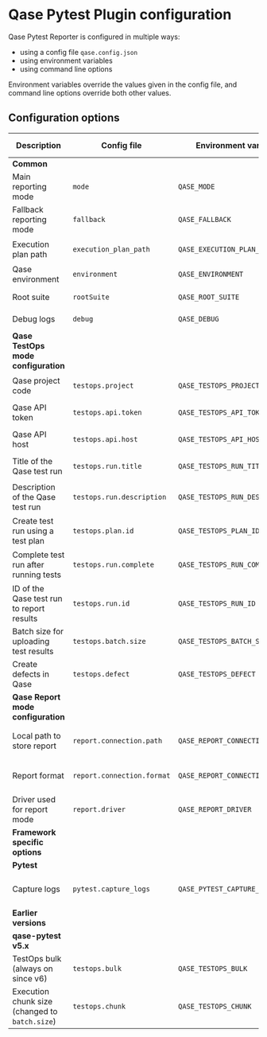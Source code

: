 # Qase Pytest Plugin configuration

Qase Pytest Reporter is configured in multiple ways:

- using a config file `qase.config.json`
- using environment variables
- using command line options

Environment variables override the values given in the config file,
and command line options override both other values.

## Configuration options

| Description                                    | Config file                | Environment variable            | CLI option                        | Default value                           | Required | Possible values            |
|------------------------------------------------|----------------------------|---------------------------------|-----------------------------------|-----------------------------------------|----------|----------------------------|
| **Common**                                     |
| Main reporting mode                            | `mode`                     | `QASE_MODE`                     | `--qase-mode`                     | `testops`                               | No       | `testops`, `report`, `off` |
| Fallback reporting mode                        | `fallback`                 | `QASE_FALLBACK`                 | `--qase-fallback`                 | `report`                                | No       | `testops`, `report`, `off` |
| Execution plan path                            | `execution_plan_path`      | `QASE_EXECUTION_PLAN_PATH`      | `--qase-execution-plan-path`      | `./build/qase-execution-plan.json`      | No       | Any string                 |
| Qase environment                               | `environment`              | `QASE_ENVIRONMENT`              | `--qase-environment`              | `local`                                 | No       | Any string                 |
| Root suite                                     | `rootSuite`                | `QASE_ROOT_SUITE`               | `--qase-root-suite`               |                                         | No       | Any string                 |
| Debug logs                                     | `debug`                    | `QASE_DEBUG`                    | `--qase-debug`                    | false                                   | No       | `true`, `false`            |
| **Qase TestOps mode configuration**            |
| Qase project code                              | `testops.project`          | `QASE_TESTOPS_PROJECT`          | `--qase-testops-project`          |                                         | Yes      | Any string                 |
| Qase API token                                 | `testops.api.token`        | `QASE_TESTOPS_API_TOKEN`        | `--qase-testops-api-token`        |                                         | Yes      | Any string                 |
| Qase API host                                  | `testops.api.host`         | `QASE_TESTOPS_API_HOST`         | `--qase-testops-api-host`         | `qase.io`                               | No       | Any string                 |
| Title of the Qase test run                     | `testops.run.title`        | `QASE_TESTOPS_RUN_TITLE`        | `--qase-testops-run-title`        | `Automated Run {current date and time}` | No       | Any string                 |
| Description of the Qase test run               | `testops.run.description`  | `QASE_TESTOPS_RUN_DESCRIPTION`  | `--qase-testops-run-description`  | None, leave empty                       | No       | Any string                 |
| Create test run using a test plan              | `testops.plan.id`          | `QASE_TESTOPS_PLAN_ID`          | `--qase-testops-plan-id`          | None, don't use plans for the test run  | No       | Any integer                |
| Complete test run after running tests          | `testops.run.complete`     | `QASE_TESTOPS_RUN_COMPLETE`     | `--qase-testops-run-complete`     | `True`                                  | No       | `true`, `false`            |
| ID of the Qase test run to report results      | `testops.run.id`           | `QASE_TESTOPS_RUN_ID`           | `--qase-testops-run-id`           | None, create a new test run             | No       | Any integer                |
| Batch size for uploading test results          | `testops.batch.size`       | `QASE_TESTOPS_BATCH_SIZE`       | `--qase-testops-batch-size`       | 200                                     | No       | 1 to 2000                  |
| Create defects in Qase                         | `testops.defect`           | `QASE_TESTOPS_DEFECT`           | `--qase-testops-defect`           | `False`, don't create defects           | No       | `True`, `False`            |
| **Qase Report mode configuration**             |
| Local path to store report                     | `report.connection.path`   | `QASE_REPORT_CONNECTION_PATH`   | `--qase-report-connection-path`   | `./build/qase-report`                   | No       | Any string                 |
| Report format                                  | `report.connection.format` | `QASE_REPORT_CONNECTION_FORMAT` | `--qase-report-connection-format` | `json`                                  | No       | `json`, `jsonp`            |
| Driver used for report mode                    | `report.driver`            | `QASE_REPORT_DRIVER`            | `--qase-report-driver`            | `local`                                 | No       | `local`                    |
| **Framework specific options**                 |
| **Pytest**                                     |
| Capture logs                                   | `pytest.capture_logs`      | `QASE_PYTEST_CAPTURE_LOGS`      | `--qase-pytest-capture-logs`      | `False`                                 | No       | `true`, `false`            |
| **Earlier versions**                           |
| **qase-pytest v5.x**                           |
| TestOps bulk (always on since v6)              | `testops.bulk`             | `QASE_TESTOPS_BULK`             | `--qase-testops-bulk`             | `True`                                  | No       | `true`, `false`            |
| Execution chunk size (changed to `batch.size`) | `testops.chunk`            | `QASE_TESTOPS_CHUNK`            | `--qase-testops-chunk`            | 200                                     | No       | 1 to 2000                  |
